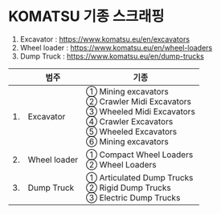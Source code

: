 # KOMATSU 기종 스크래핑

1. Excavator :	<https://www.komatsu.eu/en/excavators>
2. Wheel loader :	<https://www.komatsu.eu/en/wheel-loaders>
3. Dump Truck :	<https://www.komatsu.eu/en/dump-trucks>

|    | **범주**     | **기종**                                                                                                                                             |
|----|--------------|------------------------------------------------------------------------------------------------------------------------------------------------------|
| 1. | Excavator    | ① Mining excavators<br>② Crawler Midi Excavators<br>③ Wheeled Midi Excavators<br>④ Crawler Excavators<br>⑤ Wheeled Excavators<br>⑥ Mining excavators |
| 2. | Wheel loader | ① Compact Wheel Loaders<br>② Wheel Loaders                                                                                                           |
| 3. | Dump Truck   | ① Articulated Dump Trucks<br>② Rigid Dump Trucks<br>③ Electric Dump Trucks                                                                           |
